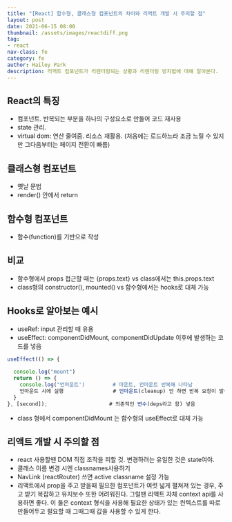 ```yaml
---
title: "[React] 함수형, 클래스형 컴포넌트의 차이와 리액트 개발 시 주의할 점"
layout: post
date: 2021-06-15 08:00
thumbnail: /assets/images/reactdiff.png
tag:
- react
nav-class: fe
category: fe
author: Hailey Park
description: 리액트 컴포넌트가 리렌더링되는 상황과 리렌더링 방지법에 대해 알아본다.
---
```


## React의 특징
- 컴포넌트. 반복되는 부분을 하나의 구성요소로 만들어 코드 재사용
- state 관리. 
- virtual dom: 연산 줄여줌. 리소스 재활용. (처음에는 로드하느라 조금 느릴 수 있지만 그다음부터는 페이지 전환이 빠름)


## 클래스형 컴포넌트
- 옛날 문법
- render() 안에서 return 

## 함수형 컴포넌트
- 함수(function)를 기반으로 작성

## 비교
- 함수형에서 props 접근할 때는 {props.text} vs class에서는 this.props.text
- class형의 constructor(), mounted() vs 함수형에서는 hooks로 대체 가능

## Hooks로 알아보는 예시
- useRef: input 관리할 때 유용
- useEffect: componentDidMount, componentDidUpdate 이후에 발생하는 코드를 넣음
```javascript
useEffect(() => {
  
  console.log("mount")
  return () => {
    console.log("언마운트')         # 마운트, 언마운트 반복해 나타남
    언마운트 시에 실행                # 언마운트(cleanup) 안 하면 반복 요청이 발생
  }
}, [second]);                    # 의존적인 변수(deps라고 함) 넣음
```
- class 형에서 componentDidMount 는 함수형의 useEffect로 대체 가능


## 리액트 개발 시 주의할 점
- react 사용할땐 DOM 직접 조작을 피할 것. 변경하려는 유일한 것은 state여야. 
- 클래스 이름 변경 시엔 classnames사용하기
- NavLink (reactRouter) 쓰면 active classname 설정 가능
- 리액트에서 prop을 주고 받을때 필요한 컴포넌트가 여럿 넓게 펼쳐져 있는 경우, 주고 받기 복잡하고 유지보수 또한 어려워진다. 그럴땐 리액트 자체 context api를 사용하면 좋다. 이 둘은 context 형식을 사용해 필요한 상태가 있는 컨텍스트를 따로 만들어두고 필요할 때 그때그때 값을 사용할 수 있게 한다.
